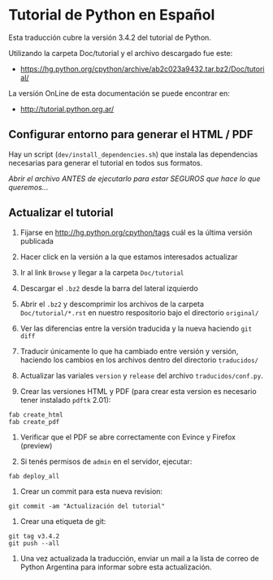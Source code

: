 Tutorial de Python en Español
=============================

Esta traducción cubre la versión 3.4.2 del tutorial de Python.

Utilizando la carpeta Doc/tutorial y el archivo descargado fue este:

* https://hg.python.org/cpython/archive/ab2c023a9432.tar.bz2/Doc/tutorial/

La versión OnLine de esta documentación se puede encontrar en:

* http://tutorial.python.org.ar/

Configurar entorno para generar el HTML / PDF
---------------------------------------------

Hay un script (`dev/install_dependencies.sh`) que instala las
dependencias necesarias para generar el tutorial en todos sus
formatos.

*Abrir el archivo ANTES de ejecutarlo para estar SEGUROS que hace lo
 que queremos...*

Actualizar el tutorial
----------------------

1. Fijarse en http://hg.python.org/cpython/tags cuál es la última
versión publicada

1. Hacer click en la versión a la que estamos interesados actualizar

1. Ir al link `Browse` y llegar a la carpeta `Doc/tutorial`

1. Descargar el `.bz2` desde la barra del lateral izquierdo

1. Abrir el `.bz2` y descomprimir los archivos de la carpeta
`Doc/tutorial/*.rst` en nuestro respositorio bajo el directorio
`original/`

1. Ver las diferencias entre la versión traducida y la nueva haciendo
`git diff`

1. Traducir únicamente lo que ha cambiado entre versión y versión,
haciendo los cambios en los archivos dentro del directorio
`traducidos/`

1. Actualizar las variales `version` y `release` del archivo
   `traducidos/conf.py`.

1. Crear las versiones HTML y PDF (para crear esta version es
necesario tener instalado `pdftk` 2.01):

 ```
 fab create_html
 fab create_pdf
 ```
 
1. Verificar que el PDF se abre correctamente con Evince y Firefox
(preview)

1. Si tenés permisos de `admin` en el servidor, ejecutar:

 ```
 fab deploy_all
 ```

1. Crear un commit para esta nueva revision:

 `git commit -am "Actualización del tutorial"`

1. Crear una etiqueta de git:

 ```
 git tag v3.4.2
 git push --all
 ```

1. Una vez actualizada la traducción, enviar un mail a la lista de
correo de Python Argentina para informar sobre esta actualización.
